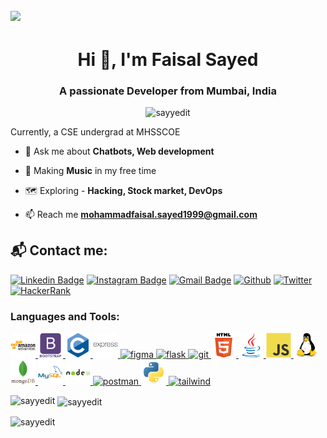 ## <img padding-left ="120px" src="https://github.com/sayyedit/sayyedit/blob/main/code.gif" >

<h1 align="center">Hi 👋, I'm Faisal Sayed</h1>
<h3 align="center">A passionate Developer from Mumbai, India</h3>

<p align="center"> <img src="https://miro.medium.com/max/1360/0*k-Snk2qOam5GZ-_S.gif" alt="sayyedit" /> </p>

<!-- <p align="left"> <a href="https://github.com/ryo-ma/github-profile-trophy"><img src="https://github-profile-trophy.vercel.app/?username=sayyedit" alt="sayyedit" /></a> </p> -->

<!-- <p align="left"> <a href="https://twitter.com/sayyed_faixal" target="blank"><img src="https://img.shields.io/twitter/follow/sayyed_faixal?logo=twitter&style=for-the-badge" alt="sayyed_faixal" /></a> </p> -->

Currently, a CSE undergrad at MHSSCOE
 
- 💬 Ask me about **Chatbots, Web development**
 
- 🎹 Making **Music** in my free time
 
- 🗺️ Exploring - **Hacking, Stock market, DevOps**
 
- 📫 Reach me **mohammadfaisal.sayed1999@gmail.com**
<!-- 
<h3 align="left">Connect with me:</h3>
<p align="left">
<a href="https://twitter.com/sayyed_faixal" target="blank"><img align="center" src="https://raw.githubusercontent.com/rahuldkjain/github-profile-readme-generator/neutral-icons/src/images/icons/Social/twitter.svg" alt="sayyed_faixal" height="30" width="40" /></a>
<a href="https://linkedin.com/in/https://www.linkedin.com/in/sayyedfaisal" target="blank"><img align="center" src="https://raw.githubusercontent.com/rahuldkjain/github-profile-readme-generator/neutral-icons/src/images/icons/Social/linked-in-alt.svg" alt="https://www.linkedin.com/in/sayyedfaisal" height="30" width="40" /></a>

<a href="https://instagram.com/sayyed_faixal" target="blank"><img align="center" src="https://img.icons8.com/cute-clipart/64/000000/instagram-new.png" alt="sayyed_faixal" height="30" width="40" /></a>

<a href="https://www.hackerrank.com/faisalit" target="blank"><img align="center" src="https://raw.githubusercontent.com/rahuldkjain/github-profile-readme-generator/neutral-icons/src/images/icons/Social/hackerrank.svg" alt="faisalit" height="60" width="60" /></a>  -->
  
## 📬 Contact me: 

[![Linkedin Badge](https://img.shields.io/badge/-LinkedIn-blue?style=flat-square&logo=Linkedin&logoColor=white&link=https://www.linkedin.com/in/sayyedfaisal/)](https://www.linkedin.com/in/sayyedfaisal)
[![Instagram Badge](https://img.shields.io/badge/-Instagram-purple?style=flat-square&logo=instagram&logoColor=white&link=https://instagram.com/sayyed_faixal/)](https://www.instagram.com/sayyed_faixal/)
[![Gmail Badge](https://img.shields.io/badge/-Gmail-c14438?style=flat-square&logo=Gmail&logoColor=white&link=mailto:mohammadfaisal.sayed1999@gmail.com)](mailto:mohammadfaisal.sayed1999@gmail.com)
[![Github](https://img.shields.io/badge/GitHub-100000?style=flat-square&logo=github&logoColor=white&link=https://www.github.com/ashharr)](https://github.com/sayyedit/)
[![Twitter](https://img.shields.io/badge/Twitter-1DA1F2?style=flat-square&logo=twitter&logoColor=white&link=https://www.twitter.com/sayyed_faixal)](https://www.twitter.com/sayyed_faixal)
[![HackerRank](https://img.shields.io/badge/-HackerRank-black?style=flat-square&logo=github&logoColor=white&link=https://www.hackerrank.com/faisalit)](https://www.hackerrank.com/faisalit)  
<!-- My Website: [faisal.github.io](https://faisal.github.io) -->

</p>
</p>


<h3 align="left">Languages and Tools:</h3>
<p align="left"> <a href="https://aws.amazon.com" target="_blank"> <img src="https://raw.githubusercontent.com/devicons/devicon/master/icons/amazonwebservices/amazonwebservices-original-wordmark.svg" alt="aws" width="40" height="40"/> </a> <a href="https://getbootstrap.com" target="_blank"> <img src="https://raw.githubusercontent.com/devicons/devicon/master/icons/bootstrap/bootstrap-plain-wordmark.svg" alt="bootstrap" width="40" height="40"/> </a> <a href="https://www.cprogramming.com/" target="_blank"> <img src="https://raw.githubusercontent.com/devicons/devicon/master/icons/c/c-original.svg" alt="c" width="40" height="40"/> </a> <a href="https://expressjs.com" target="_blank"> <img src="https://raw.githubusercontent.com/devicons/devicon/master/icons/express/express-original-wordmark.svg" alt="express" width="40" height="40"/> </a> <a href="https://www.figma.com/" target="_blank"> <img src="https://www.vectorlogo.zone/logos/figma/figma-icon.svg" alt="figma" width="40" height="40"/> </a> <a href="https://flask.palletsprojects.com/" target="_blank"> <img src="https://www.vectorlogo.zone/logos/pocoo_flask/pocoo_flask-icon.svg" alt="flask" width="40" height="40"/> </a> <a href="https://git-scm.com/" target="_blank"> <img src="https://www.vectorlogo.zone/logos/git-scm/git-scm-icon.svg" alt="git" width="40" height="40"/> </a> <a href="https://www.w3.org/html/" target="_blank"> <img src="https://raw.githubusercontent.com/devicons/devicon/master/icons/html5/html5-original-wordmark.svg" alt="html5" width="40" height="40"/> </a> <a href="https://www.java.com" target="_blank"> <img src="https://raw.githubusercontent.com/devicons/devicon/master/icons/java/java-original.svg" alt="java" width="40" height="40"/> </a> <a href="https://developer.mozilla.org/en-US/docs/Web/JavaScript" target="_blank"> <img src="https://raw.githubusercontent.com/devicons/devicon/master/icons/javascript/javascript-original.svg" alt="javascript" width="40" height="40"/> </a> <a href="https://www.linux.org/" target="_blank"> <img src="https://raw.githubusercontent.com/devicons/devicon/master/icons/linux/linux-original.svg" alt="linux" width="40" height="40"/> </a> <a href="https://www.mongodb.com/" target="_blank"> <img src="https://raw.githubusercontent.com/devicons/devicon/master/icons/mongodb/mongodb-original-wordmark.svg" alt="mongodb" width="40" height="40"/> </a> <a href="https://www.mysql.com/" target="_blank"> <img src="https://raw.githubusercontent.com/devicons/devicon/master/icons/mysql/mysql-original-wordmark.svg" alt="mysql" width="40" height="40"/> </a> <a href="https://nodejs.org" target="_blank"> <img src="https://raw.githubusercontent.com/devicons/devicon/master/icons/nodejs/nodejs-original-wordmark.svg" alt="nodejs" width="40" height="40"/> </a> <a href="https://postman.com" target="_blank"> <img src="https://www.vectorlogo.zone/logos/getpostman/getpostman-icon.svg" alt="postman" width="40" height="40"/> </a> <a href="https://www.python.org" target="_blank"> <img src="https://raw.githubusercontent.com/devicons/devicon/master/icons/python/python-original.svg" alt="python" width="40" height="40"/> </a> <a href="https://tailwindcss.com/" target="_blank"> <img src="https://www.vectorlogo.zone/logos/tailwindcss/tailwindcss-icon.svg" alt="tailwind" width="40" height="40"/> </a> </p>

<p><img align="left" src="https://github-readme-stats.vercel.app/api/top-langs?username=sayyedit&show_icons=true&locale=en&layout=compact" alt="sayyedit" /></p>

<p>&nbsp;<img align="center" src="https://github-readme-stats.vercel.app/api?username=sayyedit&show_icons=true&locale=en" alt="sayyedit" /></p>

<p><img align="center" src="https://github-readme-streak-stats.herokuapp.com/?user=sayyedit&" alt="sayyedit" /></p>
